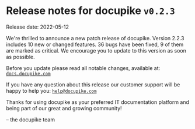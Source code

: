 # Release notes for docupike `v0.2.3`

Release date: 2022-05-12

We're thrilled to announce a new patch release of docupike. Version 2.2.3 includes 10 new or changed features. 36 bugs have been fixed, 9 of them are marked as critical. We encourage you to update to this version as soon as possible.

Before you update please read all notable changes, available at: [`docs.docupike.com`](https://docs.docupike.com/ref/changelog.html)

If you have any question about this release our customer support will be happy to help you: [`help@docupike.com`](mailto:help@docupike.com)

Thanks for using docupike as your preferred IT documentation platform and being part of our great and growing community!

– the docupike team

